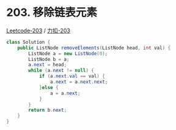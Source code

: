 # 203. 移除链表元素

[Leetcode-203](https://leetcode.com/problems/remove-linked-list-elements/) / [力扣-203](https://leetcode-cn.com/problems/remove-linked-list-elements/)

```java
class Solution {
    public ListNode removeElements(ListNode head, int val) {
        ListNode a = new ListNode(0);
        ListNode b = a;
        a.next = head;
        while (a.next != null) {
            if (a.next.val == val) {
                a.next = a.next.next;
            }else {
                a = a.next;
            }
        }
        return b.next;
    }
}
```